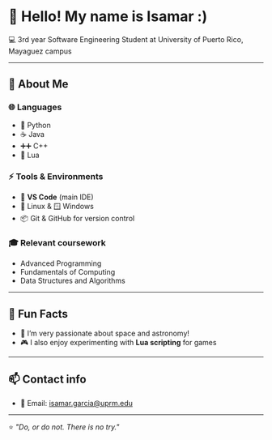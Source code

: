 # 👋 Hello! My name is Isamar :)

💻 3rd year Software Engineering Student at University of Puerto Rico, Mayaguez campus

---

## 🚀 About Me

### 🌐 Languages
- 🐍 Python  
- ☕ Java  
- ➕➕ C++  
- 🐉 Lua  

### ⚡ Tools & Environments
- 📝 **VS Code** (main IDE)  
- 🐧 Linux & 🪟 Windows  
- 📦 Git & GitHub for version control

### 🎓 Relevant coursework
-  Advanced Programming
-  Fundamentals of Computing
-  Data Structures and Algorithms

---

## 🌟 Fun Facts
- 🔭 I’m very passionate about space and astronomy!
- 🎮 I also enjoy experimenting with **Lua scripting** for games  

---
## 📫 Contact info
- 📧 Email: isamar.garcia@uprm.edu
---

⭐️ *"Do, or do not. There is no try."*  
